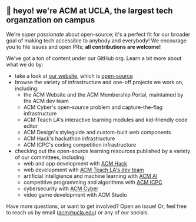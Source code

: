 ## 👋 heyo! we're ACM at UCLA, the largest tech organzation on campus

We're *super passionate* about open-source; it's a perfect fit for our broader goal of making tech accessible to anybody and everybody! We encourage you to file issues and open PRs; **all contributions are welcome!** 

We've got a ton of content under our GitHub org. Learn a bit more about what we do by:

* take a look at [our website](https://uclaacm.com), which is [open-source](https://github.com/uclaacm/website)
* browse the variety of infrastructure and one-off projects we work on, including:
    * the ACM Website and the ACM Membership Portal, maintained by the ACM dev team
    * ACM Cyber's open-source problem and capture-the-flag infrastructure
    * ACM Teach LA's interactive learning modules and kid-friendly code editor
    * ACM Design's styleguide and custom-built web components
    * ACM Hack's hackathon infrastructure
    * ACM ICPC's coding competition infrastructure
* checking out the open-source learning resources published by a variety of our committees, including:
    * web and app development with [ACM Hack](https://hack.uclaacm.com)
    * web development with [ACM Teach LA's dev team](https://teachla.uclaacm.com)
    * artificial intellgience and machine learning with [ACM AI](https://github.com/uclaacmai)
    * competitive programming and algorithms with [ACM ICPC](https://icpc.uclaacm.com)
    * cybersecurity with [ACM Cyber](https://acmcyber.com)
    * video game development with ACM Studio

Have more questions, or want to get involved? Open an issue! Or, feel free to reach us by email ([acm@ucla.edu](mailto:acm@ucla.edu)) or any of our socials. 
    
